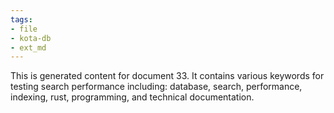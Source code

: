 ```yaml
---
tags:
- file
- kota-db
- ext_md
---
```

This is generated content for document 33. It contains various keywords for testing search performance including: database, search, performance, indexing, rust, programming, and technical documentation.